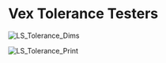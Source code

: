 # Vex Tolerance Testers

![LS_Tolerance_Dims](https://user-images.githubusercontent.com/59268412/132970016-071714cf-c653-4191-a60c-8a10ac6543c2.png)

![LS_Tolerance_Print](https://user-images.githubusercontent.com/59268412/132970022-210636f6-c65a-4ab3-8d50-2bddbf28b1a4.jpg)

